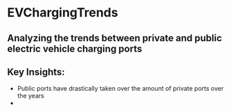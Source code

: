 # EVChargingTrends

## Analyzing the trends between private and public electric vehicle charging ports

## Key Insights:
- Public ports have drastically taken over the amount of private ports over the years
- 

